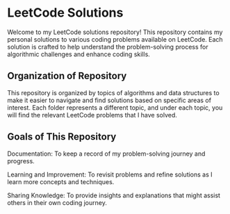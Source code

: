 # LeetCode Solutions

Welcome to my LeetCode solutions repository! This repository contains my personal solutions to various coding problems available on LeetCode. Each solution is crafted to help understand the problem-solving process for algorithmic challenges and enhance coding skills.

## Organization of Repository
This repository is organized by topics of algorithms and data structures to make it easier to navigate and find solutions based on specific areas of interest. Each folder represents a different topic, and under each topic, you will find the relevant LeetCode problems that I have solved.

## Goals of This Repository
Documentation: To keep a record of my problem-solving journey and progress.

Learning and Improvement: To revisit problems and refine solutions as I learn more concepts and techniques.

Sharing Knowledge: To provide insights and explanations that might assist others in their own coding journey.
